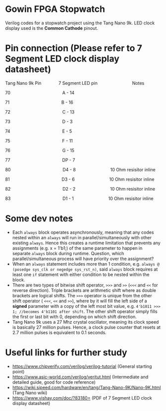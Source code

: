 # Gowin FPGA Stopwatch
 Verilog codes for a stopwatch project using the Tang Nano 9k. LED clock display used is the **Common Cathode** pinout.
 
# Pin connection (Please refer to 7 Segment LED clock display datasheet)
 Tang Nano 9k Pin&emsp;&emsp;&emsp;&emsp;7 Segment LED pin&emsp;&emsp;&emsp;&emsp;&emsp;&emsp;&emsp;&emsp;Notes
 
 70&emsp;&emsp;&emsp;&emsp;&emsp;&emsp;&emsp;&emsp;&emsp;&emsp;&emsp;&emsp;A - 14
 
 71&emsp;&emsp;&emsp;&emsp;&emsp;&emsp;&emsp;&emsp;&emsp;&emsp;&emsp;&emsp;B - 16
 
 72&emsp;&emsp;&emsp;&emsp;&emsp;&emsp;&emsp;&emsp;&emsp;&emsp;&emsp;&emsp;C - 13
 
 73&emsp;&emsp;&emsp;&emsp;&emsp;&emsp;&emsp;&emsp;&emsp;&emsp;&emsp;&emsp;D - 3
 
 74&emsp;&emsp;&emsp;&emsp;&emsp;&emsp;&emsp;&emsp;&emsp;&emsp;&emsp;&emsp;E - 5
 
 75&emsp;&emsp;&emsp;&emsp;&emsp;&emsp;&emsp;&emsp;&emsp;&emsp;&emsp;&emsp;F - 11
 
 76&emsp;&emsp;&emsp;&emsp;&emsp;&emsp;&emsp;&emsp;&emsp;&emsp;&emsp;&emsp;G - 15
 
 77&emsp;&emsp;&emsp;&emsp;&emsp;&emsp;&emsp;&emsp;&emsp;&emsp;&emsp;&emsp;DP - 7
 
 80&emsp;&emsp;&emsp;&emsp;&emsp;&emsp;&emsp;&emsp;&emsp;&emsp;&emsp;&emsp;D4 - 8&emsp;&emsp;&emsp;&emsp;&emsp;&emsp;&emsp;&emsp;10 Ohm resisitor inline
 
 81&emsp;&emsp;&emsp;&emsp;&emsp;&emsp;&emsp;&emsp;&emsp;&emsp;&emsp;&emsp;D3 - 6&emsp;&emsp;&emsp;&emsp;&emsp;&emsp;&emsp;&emsp;10 Ohm resisitor inline
 
 82&emsp;&emsp;&emsp;&emsp;&emsp;&emsp;&emsp;&emsp;&emsp;&emsp;&emsp;&emsp;D2 - 2&emsp;&emsp;&emsp;&emsp;&emsp;&emsp;&emsp;&emsp;10 Ohm resisitor inline
 
 83&emsp;&emsp;&emsp;&emsp;&emsp;&emsp;&emsp;&emsp;&emsp;&emsp;&emsp;&emsp;D1 - 1&emsp;&emsp;&emsp;&emsp;&emsp;&emsp;&emsp;&emsp;10 Ohm resisitor inline
 
 
# Some dev notes
 * Each `always` block operates asynchronously, meaning that any codes nested within an `always` will run in parallel/simultaneously with other existing `always`. Hence this creates a runtime limitation that prevents any assignments (e.g. x = 1'b1;) of the same parameter to happen in separate `always` block during runtime. Question, which parallel/simultaneous process will have priority over the assignment?
 * When an `always` statement includes more than 1 condition, e.g. `always @ (posedge sys_clk or negedge sys_rst_n)`, said `always` block requires at least one `if` statement with either condition to be nested within the block.
 * There are two types of bitwise shift operator, `>>>` and `>>` (`<<<` and `<<` for reverse direction). Triple brackets are arithmetic shift where as double brackets are logical shifts. The `>>>` operator is unique from the other shift operator ( `<<<`, `<<` and `>>`), where by it will fill the left side of a **signed** parameter with a copy of the left most bit value, e.g. `4'b1011 >>> 1; //becomes 4'b1101 after shift`. The other shift operator simply fills the first or last bit with 0, depending on which shift direction.
 * Tang Nano 9k uses a 27 Mhz crystal oscillator, meaning its clock speed is basically 27 million pulses. Hence, a clock pulse counter that resets at 2.7 million pulses is equivalent to 0.1 seconds.

# Useful links for further study
 * https://www.chipverify.com/verilog/verilog-tutorial (General starting point)
 * https://www.asic-world.com/verilog/veritut.html (Intermediate and detailed guide, good for code reference)
 * https://wiki.sipeed.com/hardware/en/tang/Tang-Nano-9K/Nano-9K.html (Tang Nano wiki)
 * https://www.vishay.com/doc/?83180= (PDF of 7 Segment LED clock display datasheet)
